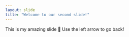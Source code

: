 ```yaml
---
layout: slide
title: "Welcome to our second slide!"
---
```

This is my amazing slide :tada:
Use the left arrow to go back!
